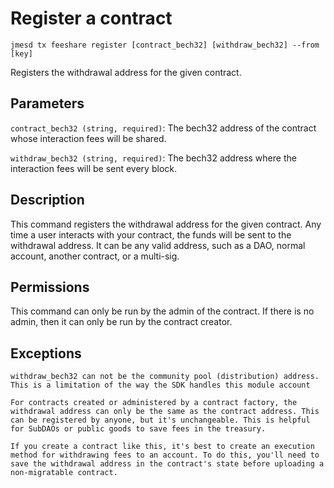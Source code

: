 # Register a contract

`jmesd tx feeshare register [contract_bech32] [withdraw_bech32] --from [key]`

Registers the withdrawal address for the given contract.

## Parameters

`contract_bech32 (string, required)`: The bech32 address of the contract whose interaction fees will be shared.

`withdraw_bech32 (string, required)`: The bech32 address where the interaction fees will be sent every block.

## Description

This command registers the withdrawal address for the given contract. Any time a user interacts with your contract, the funds will be sent to the withdrawal address. It can be any valid address, such as a DAO, normal account, another contract, or a multi-sig.

## Permissions

This command can only be run by the admin of the contract. If there is no admin, then it can only be run by the contract creator.

## Exceptions

```text
withdraw_bech32 can not be the community pool (distribution) address. This is a limitation of the way the SDK handles this module account
```

```text
For contracts created or administered by a contract factory, the withdrawal address can only be the same as the contract address. This can be registered by anyone, but it's unchangeable. This is helpful for SubDAOs or public goods to save fees in the treasury.

If you create a contract like this, it's best to create an execution method for withdrawing fees to an account. To do this, you'll need to save the withdrawal address in the contract's state before uploading a non-migratable contract.
```
